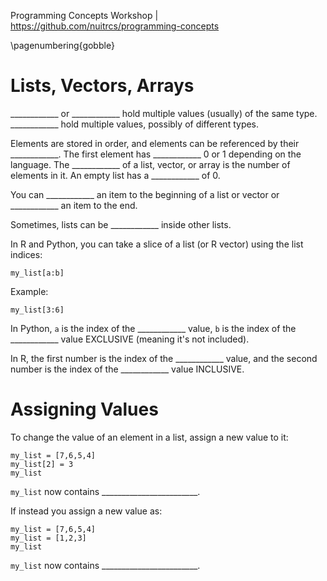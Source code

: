 Programming Concepts Workshop | https://github.com/nuitrcs/programming-concepts


\pagenumbering{gobble}

# Lists, Vectors, Arrays

____________ or ____________ hold multiple values (usually) of the same type.  ____________ hold multiple values, possibly of different types.

Elements are stored in order, and elements can be referenced by their ____________.  The first element has ____________ 0 or 1 depending on the language.  The ____________ of a list, vector, or array is the number of elements in it.  An empty list has a ____________ of 0.
  
You can ____________ an item to the beginning of a list or vector or ____________ an item to the end.  

Sometimes, lists can be ____________ inside other lists.


In R and Python, you can take a slice of a list (or R vector) using the list indices:

`my_list[a:b]`

Example:

`my_list[3:6]`

In Python, `a` is the index of the ____________ value, `b` is the index of the ____________ value EXCLUSIVE (meaning it's not included).  

In R, the first number is the index of the ____________ value, and the second number is the index of the ____________ value INCLUSIVE. 

# Assigning Values

To change the value of an element in a list, assign a new value to it:

```
my_list = [7,6,5,4]
my_list[2] = 3
my_list
```

`my_list` now contains ________________________.

If instead you assign a new value as:
```
my_list = [7,6,5,4]
my_list = [1,2,3]
my_list
```

`my_list` now contains ________________________.